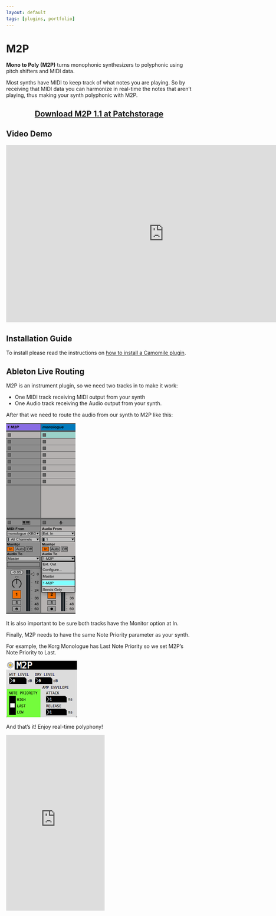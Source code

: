 ```yaml
---
layout: default
tags: [plugins, portfolio]
---
```

# M2P

**Mono to Poly (M2P)** turns monophonic synthesizers to polyphonic using pitch shifters and MIDI data.

Most synths have MIDI to keep track of what notes you are playing.
So by receiving that MIDI data you can harmonize in real-time the notes that aren’t playing, thus making your synth polyphonic with M2P.

<center><p><h2><a href="https://patchstorage.com/m2p/"> Download M2P 1.1 at Patchstorage </a></h2></p></center>

## Video Demo

<p><div class="video-container"><iframe width="853" height="480" src="https://www.youtube.com/embed/7d3IagGN50E" frameborder="0" allowfullscreen></iframe></div></p>

## Installation Guide
To install please read the instructions on [how to install a Camomile plugin](https://github.com/pierreguillot/Camomile/wiki/How-to-install-plugins).

## Ableton Live Routing

M2P is an instrument plugin, so we need two tracks in to make it work:
* One MIDI track receiving MIDI output from your synth
* One Audio track receiving the Audio output from your synth.

After that we need to route the audio from our synth to M2P like this:

![Ableton Live Routing](/assets/images/2019-08-19-Ableton-M2P.png)

It is also important to be sure both tracks have the Monitor option at In.

Finally, M2P needs to have the same Note Priority parameter as your synth.

For example, the Korg Monologue has Last Note Priority so we set M2P’s Note Priority to Last.

![M2P GUI](/assets/images/2019-08-19-M2P-GUI.png)

And that’s it! Enjoy real-time polyphony!

<iframe src="https://www.facebook.com/plugins/video.php?href=https%3A%2F%2Fwww.facebook.com%2FholaWave%2Fvideos%2F299898077356474%2F&show_text=0&width=267" width="267" height="476" style="border:none;overflow:hidden" scrolling="no" frameborder="0" allowTransparency="true" allowFullScreen="true"></iframe>
